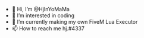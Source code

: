 - 👋 Hi, I’m @HjInYoMaMa
- 👀 I’m interested in coding
- 🌱 I’m currently making my own FiveM Lua Executor
- 📫 How to reach me hj.#4337
